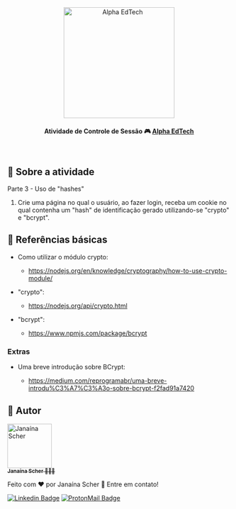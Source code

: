 <div  align="center">
	<a  href="https://www.alphaedtech.org.br/">
	<img  src="https://user-images.githubusercontent.com/79182711/187928980-1c1c834c-d92c-4565-b7b6-9cf5b644873e.png"  alt="Alpha EdTech"  title="Alpha EdTech"  width="250" />
	</a>
	<h4>
		Atividade de Controle de Sessão 🎮
		<a  href="https://www.alphaedtech.org.br/">
		Alpha EdTech
		</a>
	</h4>
</div>
<br />

## 🧐 Sobre a atividade

Parte 3 - Uso de "hashes"

1.  Crie uma página no qual o usuário, ao fazer login, receba um cookie no qual contenha um "hash" de identificação gerado utilizando-se "crypto" e "bcrypt".

## 🔗 Referências básicas

-   Como utilizar o módulo crypto:

    -   https://nodejs.org/en/knowledge/cryptography/how-to-use-crypto-module/

-   "crypto":

    -   https://nodejs.org/api/crypto.html

-   "bcrypt":

    -   https://www.npmjs.com/package/bcrypt

### Extras

- Uma breve introdução sobre BCrypt:
	
	- https://medium.com/reprogramabr/uma-breve-introdu%C3%A7%C3%A3o-sobre-bcrypt-f2fad91a7420

## 🦸 Autor

<div>
	<a  href="https://github.com/janascher">
		<img src="https://avatars.githubusercontent.com/u/79182711?v=4" width="100px;" alt="Janaína Scher"/>
		<br />
		<sub>
			<b>Janaína Scher</b> 👩🏻‍💻
		</sub>
	</a>
</div>

Feito com ❤️ por Janaína Scher 👋 Entre em contato!

[![Linkedin Badge](https://img.shields.io/badge/LinkedIn-0077B5?style=for-the-badge&logo=linkedin&logoColor=white)](https://www.linkedin.com/in/janainascher/) [![ProtonMail Badge](https://img.shields.io/badge/ProtonMail-8B89CC?style=for-the-badge&logo=protonmail&logoColor=white)](mailto:janainascher@protonmail.com)
